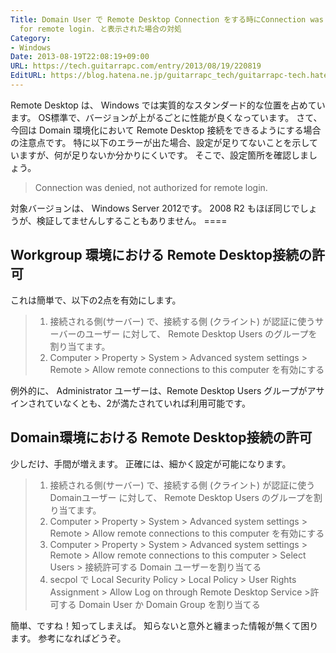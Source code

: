 ```yaml
---
Title: Domain User で Remote Desktop Connection をする時にConnection was denied, not authorized
  for remote login. と表示された場合の対処
Category:
- Windows
Date: 2013-08-19T22:08:19+09:00
URL: https://tech.guitarrapc.com/entry/2013/08/19/220819
EditURL: https://blog.hatena.ne.jp/guitarrapc_tech/guitarrapc-tech.hatenablog.com/atom/entry/11696248318757675886
---
```


<p>Remote Desktop は、 Windows では実質的なスタンダード的な位置を占めています。 OS標準で、バージョンが上がるごとに性能が良くなっています。 さて、今回は Domain 環境化において Remote Desktop 接続をできるようにする場合の注意点です。 特に以下のエラーが出た場合、設定が足りてないことを示していますが、何が足りないか分かりにくいです。 そこで、設定箇所を確認しましょう。</p>
<blockquote>Connection was denied, not authorized for remote login.</blockquote>
<p>対象バージョンは、 Windows Server 2012です。 2008 R2 もほぼ同じでしょうが、検証してませんしすることもありません。 ====</p>
<h2>Workgroup 環境における Remote Desktop接続の許可</h2>
<p>これは簡単で、以下の2点を有効にします。</p>
<blockquote><ol>
<li>接続される側(サーバー) で、接続する側 (クライント) が認証に使うサーバーのユーザー に対して、 Remote Desktop Users のグループを割り当てます。</li>
<li>Computer &gt; Property &gt; System &gt; Advanced system settings &gt; Remote &gt; Allow remote connections to this computer を有効にする</li>
</ol></blockquote>
<p>例外的に、 Administrator ユーザーは、Remote Desktop Users グループがアサインされていなくとも、2が満たされていれば利用可能です。</p>
<h2>Domain環境における Remote Desktop接続の許可</h2>
<p>少しだけ、手間が増えます。 正確には、細かく設定が可能になります。</p>
<blockquote><ol>
<li>接続される側(サーバー) で、接続する側 (クライント) が認証に使うDomainユーザー に対して、 Remote Desktop Users のグループを割り当てます。</li>
<li>Computer &gt; Property &gt; System &gt; Advanced system settings &gt; Remote &gt; Allow remote connections to this computer を有効にする</li>
<li>Computer &gt; Property &gt; System &gt; Advanced system settings &gt; Remote &gt; Allow remote connections to this computer &gt; Select Users &gt; 接続許可する Domain ユーザーを割り当てる</li>
<li>secpol で Local Security Policy &gt; Local Policy &gt; User Rights Assignment &gt; Allow Log on through Remote Desktop Service &gt;許可する Domain User か Domain Group を割り当てる</li>
</ol></blockquote>
<p>簡単、ですね！知ってしまえば。 知らないと意外と纏まった情報が無くて困ります。 参考になればどうぞ。</p>
